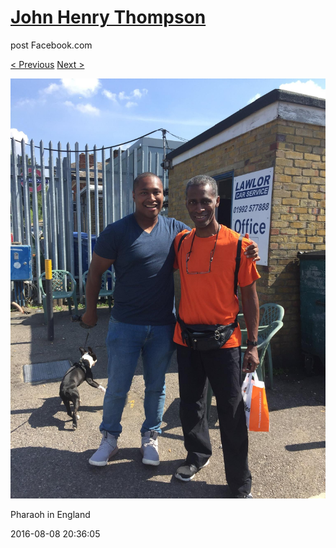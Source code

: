 # [John Henry Thompson](../README.md)
post Facebook.com

[< Previous](2016-08-08-9.md) [Next >](2016-08-08-11.md)

[![](../media/2016-08-08/Pharaoh-in-England-9.jpg)](../README.md)

Pharaoh in England

2016-08-08 20:36:05